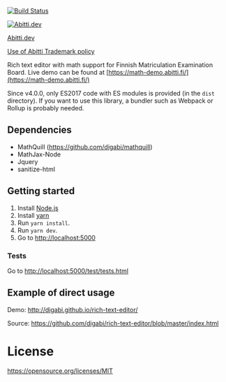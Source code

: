 [![Build Status](https://travis-ci.org/digabi/rich-text-editor.svg?branch=master)](https://travis-ci.org/digabi/rich-text-editor)

[![Abitti.dev](https://abitti.dev/images/abittidev_logo.svg)](https://abitti.dev/)

[Abitti.dev](https://abitti.dev)

[Use of Abitti Trademark policy](https://abitti.dev/abitti-trademark.html)

Rich text editor with math support for Finnish Matriculation Examination Board.
Live demo can be found at [https://math-demo.abitti.fi/](https://math-demo.abitti.fi/)

Since v4.0.0, only ES2017 code with ES modules is provided (in the `dist`
directory). If you want to use this library, a bundler such as Webpack or
Rollup is probably needed.

## Dependencies

- MathQuill (https://github.com/digabi/mathquill)
- MathJax-Node
- Jquery
- sanitize-html

## Getting started

1. Install [Node.js](https://nodejs.org/en/)
2. Install [yarn](https://yarnpkg.com/)
3. Run `yarn install`.
4. Run `yarn dev`.
5. Go to [http://localhost:5000](http://localhost:5000)

### Tests

Go to [http://localhost:5000/test/tests.html](http://localhost:5000/test/tests.html)

## Example of direct usage

Demo: http://digabi.github.io/rich-text-editor/

Source: https://github.com/digabi/rich-text-editor/blob/master/index.html

# License

https://opensource.org/licenses/MIT
